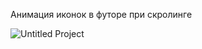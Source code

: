 Анимация иконок в футоре при скролинге 

![Untitled Project](https://user-images.githubusercontent.com/62887315/130022761-e8ac14e8-3527-45ea-9d6d-8408cb595181.gif)
